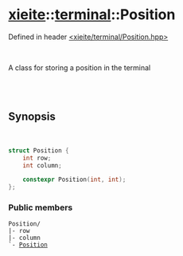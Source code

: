 # [xieite](../../README.md)::[terminal](../terminal.md)::Position
Defined in header [<xieite/terminal/Position.hpp>](../../include/xieite/terminal/Position.hpp)

<br/>

A class for storing a position in the terminal

<br/><br/>

## Synopsis

<br/>

```cpp
struct Position {
	int row;
	int column;

	constexpr Position(int, int);
};
```
### Public members
<pre><code>Position/
|- row
|- column
`- <a href="./Position/constructor.md">Position</a>
</code></pre>
